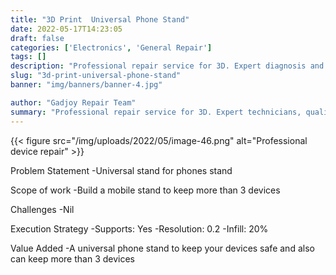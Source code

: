 ```yaml
---
title: "3D Print  Universal Phone Stand"
date: 2022-05-17T14:23:05
draft: false
categories: ['Electronics', 'General Repair']
tags: []
description: "Professional repair service for 3D. Expert diagnosis and quality repairs in Bangalore."
slug: "3d-print-universal-phone-stand"
banner: "img/banners/banner-4.jpg"

author: "Gadjoy Repair Team"
summary: "Professional repair service for 3D. Expert technicians, quality parts, warranty included."
---
```


{{< figure src="/img/uploads/2022/05/image-46.png" alt="Professional device repair" >}}

Problem Statement -Universal stand for phones stand

Scope of work -Build a mobile stand to keep more than 3 devices

Challenges -Nil

Execution Strategy -Supports: Yes -Resolution: 0.2 -Infill: 20%

Value Added -A universal phone stand to keep your devices safe and also can keep more than 3 devices